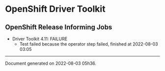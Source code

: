
OpenShift Driver Toolkit
========================

OpenShift Release Informing Jobs
--------------------------------



* Driver Toolkit 4.11: FAILURE
  - Test failed because the operator step failed, finished at 2022-08-03 03:05






---
Document generated on 2022-08-03 05h36.

